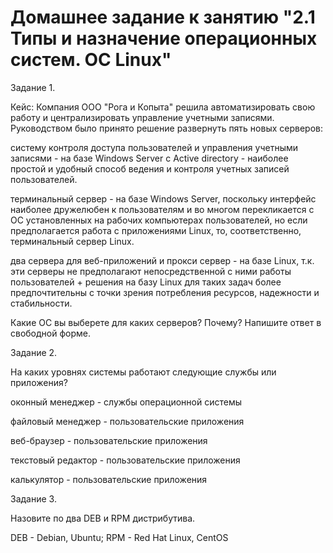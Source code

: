 # Домашнее задание к занятию "2.1 Типы и назначение операционных систем. ОС Linux"


Задание 1.

Кейс:
Компания ООО "Рога и Копыта" решила автоматизировать свою работу и централизировать управление учетными записями. Руководством было принято решение развернуть пять новых серверов:

систему контроля доступа пользователей и управления учетными записями - на базе Windows Server с Active directory - наиболее простой и удобный способ ведения и контроля учетных записей пользователей.

терминальный сервер - на базе Windows Server, поскольку интерфейс наиболее дружелюбен к пользователям и во многом перекликается с ОС установленных на рабочих компьютерах пользователей, но если предполагается работа с приложениями Linux, то, соответственно, терминальный сервер Linux.

два сервера для веб-приложений и прокси сервер - на базе Linux, т.к. эти серверы не предполагают непосредственной с ними работы пользователей + решения на базу Linux для таких задач более предпочтительны с точки зрения потребления ресурсов, надежности и стабильности.

Какие ОС вы выберете для каких серверов? Почему?
Напишите ответ в свободной форме.


Задание 2.

На каких уровнях системы работают следующие службы или приложения?

оконный менеджер - службы операционной системы

файловый менеджер - пользовательские приложения

веб-браузер - пользовательские приложения

текстовый редактор - пользовательские приложения

калькулятор - пользовательские приложения


Задание 3.

Назовите по два DEB и RPM дистрибутива.

DEB - Debian, Ubuntu; RPM - Red Hat Linux, CentOS
